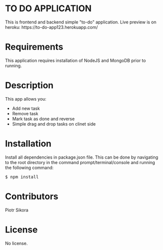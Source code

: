 <h1>TO DO APPLICATION</h1>
This is frontend and backend simple "to-do" application. Live preview is on heroku: https://to-do-app123.herokuapp.com/

<h1>Requirements</h1>
This application requires installation of NodeJS and MongoDB prior to running.

<h1>Description</h1>

This app allows you:
<ul>
  <li>Add new task</li>
  <li>Remove task</li>
  <li>Mark task as done and reverse</li>
  <li>Simple drag and drop tasks on clinet side</li>
</ul>

<h1>Installation</h1>

Install all dependencies in package.json file. This can be done by navigating to the root directory in the command prompt/terminal/console and running the following command:
<pre>$ npm install</pre>

<h1>Contributors</h1>

Piotr Sikora

<h1>License</h1>

No license.
